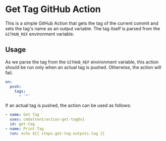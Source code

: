 # Get Tag GitHub Action

This is a simple GitHub Action that gets the tag of the current commit and sets the tag's name as an output variable.
The tag itself is parsed from the `GITHUB_REF` environment variable.

## Usage

As we parse the tag from the `GITHUB_REF` environment variable, this action should be run only when an actual tag is
pushed.
Otherwise, the action will fail.

```yaml
on:
  push:
    tags:
      - '*'
```

If an actual tag is pushed, the action can be used as follows:

```yaml
- name: Get Tag
  uses: cmdaltent/action-get-tag@v1
  id: get-tag
- name: Print Tag
  run: echo ${{ steps.get-tag.outputs.tag }}
```
